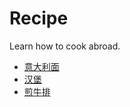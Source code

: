 # Recipe
Learn how to cook abroad.

- [意大利面](dishes/breakfast/spaghetti.md)
- [汉堡](dishes/fast_food/hamburger.md)
- [煎牛排](dishes/beef/steak_fry.md)